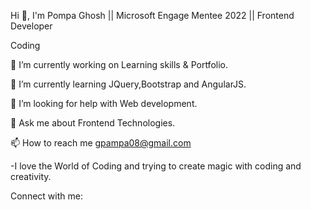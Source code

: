 
Hi 👋, I'm Pompa Ghosh ||
Microsoft Engage Mentee 2022 || Frontend Developer 

Coding

🔭 I’m currently working on Learning skills & Portfolio.

🌱 I’m currently learning JQuery,Bootstrap and AngularJS.

🤝 I’m looking for help with Web development.

💬 Ask me about Frontend Technologies.

📫 How to reach me gpampa08@gmail.com

-I love the World of Coding and trying to create magic with coding and creativity.

Connect with me:





